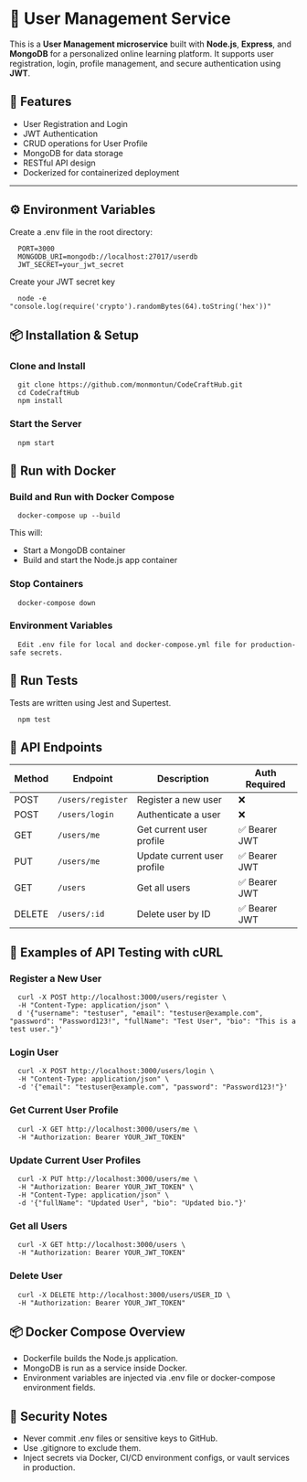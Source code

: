# 👤 User Management Service

This is a **User Management microservice** built with **Node.js**, **Express**, and **MongoDB** for a personalized online learning platform. It supports user registration, login, profile management, and secure authentication using **JWT**.

## 🚀 Features

- User Registration and Login
- JWT Authentication
- CRUD operations for User Profile
- MongoDB for data storage
- RESTful API design
- Dockerized for containerized deployment

---
## ⚙️ Environment Variables
Create a .env file in the root directory:

      PORT=3000
      MONGODB_URI=mongodb://localhost:27017/userdb
      JWT_SECRET=your_jwt_secret

Create your JWT secret key

      node -e "console.log(require('crypto').randomBytes(64).toString('hex'))"
      
## 📦 Installation & Setup
### Clone and Install
      git clone https://github.com/monmontun/CodeCraftHub.git
      cd CodeCraftHub
      npm install 
### Start the Server
      npm start

## 🐳 Run with Docker
### Build and Run with Docker Compose
      docker-compose up --build

This will:
- Start a MongoDB container
- Build and start the Node.js app container

### Stop Containers
      docker-compose down
### Environment Variables
      Edit .env file for local and docker-compose.yml file for production-safe secrets.

## 🧪 Run Tests
Tests are written using Jest and Supertest.

      npm test
      
## 🔐 API Endpoints
| Method | Endpoint          | Description                 | Auth Required |
| ------ | ----------------- | --------------------------- | ------------- |
| POST   | `/users/register` | Register a new user         | ❌             |
| POST   | `/users/login`    | Authenticate a user         | ❌             |
| GET    | `/users/me`       | Get current user profile    | ✅ Bearer JWT  |
| PUT    | `/users/me`       | Update current user profile | ✅ Bearer JWT  |
| GET    | `/users`          | Get all users               | ✅ Bearer JWT  |
| DELETE | `/users/:id`      | Delete user by ID           | ✅ Bearer JWT  |

## 🧪 Examples of API Testing with cURL
### Register a New User
      curl -X POST http://localhost:3000/users/register \
      -H "Content-Type: application/json" \
      d '{"username": "testuser", "email": "testuser@example.com", "password": "Password123!", "fullName": "Test User", "bio": "This is a test user."}'
### Login User
      curl -X POST http://localhost:3000/users/login \
      -H "Content-Type: application/json" \
      -d '{"email": "testuser@example.com", "password": "Password123!"}'
### Get Current User Profile
      curl -X GET http://localhost:3000/users/me \
      -H "Authorization: Bearer YOUR_JWT_TOKEN"
### Update Current User Profiles
      curl -X PUT http://localhost:3000/users/me \
      -H "Authorization: Bearer YOUR_JWT_TOKEN" \
      -H "Content-Type: application/json" \
      -d '{"fullName": "Updated User", "bio": "Updated bio."}'
### Get all Users
      curl -X GET http://localhost:3000/users \
      -H "Authorization: Bearer YOUR_JWT_TOKEN"
### Delete User
      curl -X DELETE http://localhost:3000/users/USER_ID \
      -H "Authorization: Bearer YOUR_JWT_TOKEN"

## 📦 Docker Compose Overview
 - Dockerfile builds the Node.js application.
 - MongoDB is run as a service inside Docker.
 - Environment variables are injected via .env file or docker-compose environment fields.

## 🔐 Security Notes
- Never commit .env files or sensitive keys to GitHub.
- Use .gitignore to exclude them.
- Inject secrets via Docker, CI/CD environment configs, or vault services in production.

